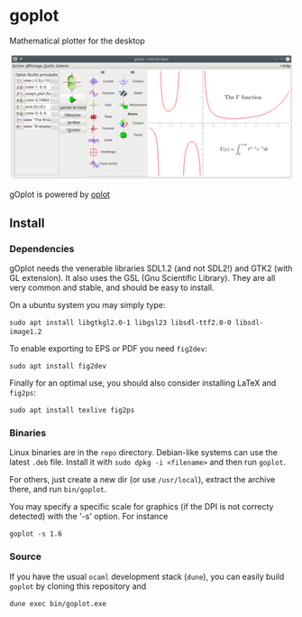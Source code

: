 # goplot
Mathematical plotter for the desktop

![goplot GUI](goplot.png)

gOplot is powered by [oplot](https://github.com/sanette/oplot)

## Install

### Dependencies

gOplot needs the venerable libraries SDL1.2 (and not SDL2!) and GTK2
(with GL extension). It also uses the GSL (Gnu Scientific
Library). They are all very common and stable, and should be easy to
install.

On a ubuntu system you may simply type:
```
sudo apt install libgtkgl2.0-1 libgsl23 libsdl-ttf2.0-0 libsdl-image1.2
```

To enable exporting to EPS or PDF you need `fig2dev`:
```
sudo apt install fig2dev
```

Finally for an optimal use, you should also consider installing LaTeX
and `fig2ps`:
```
sudo apt install texlive fig2ps
```

### Binaries

Linux binaries are in the `repo` directory. Debian-like systems can
use the latest `.deb` file. Install it with `sudo dpkg -i <filename>`
and then run `goplot`.

For others, just create a new dir (or use `/usr/local`), extract the
archive there, and run `bin/goplot`.

You may specify a specific scale for graphics (if the DPI is not
correcty detected) with the '-s' option. For instance

```
goplot -s 1.6
```

### Source

If you have the usual `ocaml` development stack (`dune`), you can
easily build `goplot` by cloning this repository and
```
dune exec bin/goplot.exe
```
